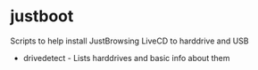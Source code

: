 justboot
========

Scripts to help install JustBrowsing LiveCD to harddrive and USB

* drivedetect - Lists harddrives and basic info about them
